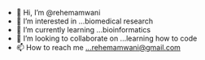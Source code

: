 - 👋 Hi, I’m @rehemamwani
- 👀 I’m interested in ...biomedical research
- 🌱 I’m currently learning ...bioinformatics
- 💞️ I’m looking to collaborate on ...learning how to code
- 📫 How to reach me ...rehemamwani@gmail.com

<!---
rehemamwani/rehemamwani is a ✨ special ✨ repository because its `README.md` (this file) appears on your GitHub profile.
You can click the Preview link to take a look at your changes.
--->
